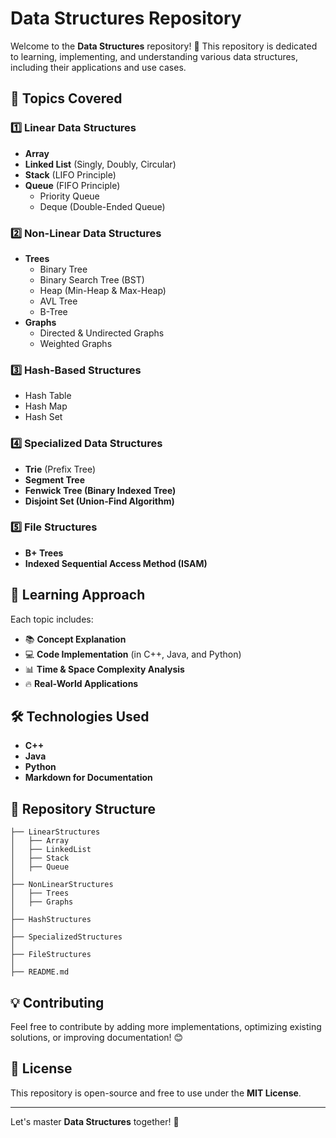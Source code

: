 # Data Structures Repository

Welcome to the **Data Structures** repository! 🚀 This repository is dedicated to learning, implementing, and understanding various data structures, including their applications and use cases.

## 📌 Topics Covered

### 1️⃣ Linear Data Structures

- **Array**
- **Linked List** (Singly, Doubly, Circular)
- **Stack** (LIFO Principle)
- **Queue** (FIFO Principle)
  - Priority Queue
  - Deque (Double-Ended Queue)

### 2️⃣ Non-Linear Data Structures

- **Trees**
  - Binary Tree
  - Binary Search Tree (BST)
  - Heap (Min-Heap & Max-Heap)
  - AVL Tree
  - B-Tree
- **Graphs**
  - Directed & Undirected Graphs
  - Weighted Graphs

### 3️⃣ Hash-Based Structures

- Hash Table
- Hash Map
- Hash Set

### 4️⃣ Specialized Data Structures

- **Trie** (Prefix Tree)
- **Segment Tree**
- **Fenwick Tree (Binary Indexed Tree)**
- **Disjoint Set (Union-Find Algorithm)**

### 5️⃣ File Structures

- **B+ Trees**
- **Indexed Sequential Access Method (ISAM)**

## 📖 Learning Approach

Each topic includes:

- 📚 **Concept Explanation**
- 💻 **Code Implementation** (in C++, Java, and Python)
- 📊 **Time & Space Complexity Analysis**
- 🔥 **Real-World Applications**

## 🛠 Technologies Used

- **C++**
- **Java**
- **Python**
- **Markdown for Documentation**

## 📂 Repository Structure

```
├── LinearStructures
│   ├── Array
│   ├── LinkedList
│   ├── Stack
│   ├── Queue
│
├── NonLinearStructures
│   ├── Trees
│   ├── Graphs
│
├── HashStructures
│
├── SpecializedStructures
│
├── FileStructures
│
├── README.md
```

## 💡 Contributing

Feel free to contribute by adding more implementations, optimizing existing solutions, or improving documentation! 😊

## 📜 License

This repository is open-source and free to use under the **MIT License**.

---

Let's master **Data Structures** together! 🚀




